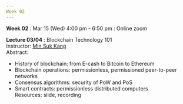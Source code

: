 ```yaml
---
Week 02
---
```


<b>Week 02</b>
: Mar 15 (Wed) 4:00 pm - 6:50 pm
  : Online zoom

<b>Lecture 03/04</b>
: Blockchain Technology 101<br>
  Instructor: <a href="/kaist/staff/#Min Suk Kang">Min Suk Kang</a><br>
  Abstract: 
  - History of blockchain: from E-cash to Bitcoin to Ethereum
  - Blockchain operations: permissionless, permissioned peer-to-peer networks
  - Consensus algorithms: security of PoW and PoS
  - Smart contracts: permissionless distributed computers 
  <br>Resources: slide, recording
